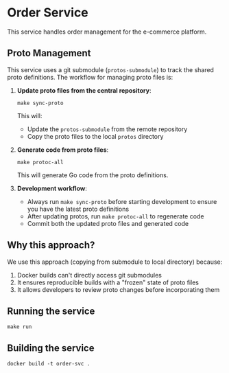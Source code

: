 # Order Service

This service handles order management for the e-commerce platform.

## Proto Management

This service uses a git submodule (`protos-submodule`) to track the shared proto definitions. The workflow for managing proto files is:

1. **Update proto files from the central repository**:
   ```
   make sync-proto
   ```
   This will:
   - Update the `protos-submodule` from the remote repository
   - Copy the proto files to the local `protos` directory

2. **Generate code from proto files**:
   ```
   make protoc-all
   ```
   This will generate Go code from the proto definitions.

3. **Development workflow**:
   - Always run `make sync-proto` before starting development to ensure you have the latest proto definitions
   - After updating protos, run `make protoc-all` to regenerate code
   - Commit both the updated proto files and generated code

## Why this approach?

We use this approach (copying from submodule to local directory) because:
1. Docker builds can't directly access git submodules
2. It ensures reproducible builds with a "frozen" state of proto files
3. It allows developers to review proto changes before incorporating them

## Running the service

```
make run
```

## Building the service

```
docker build -t order-svc .
``` 